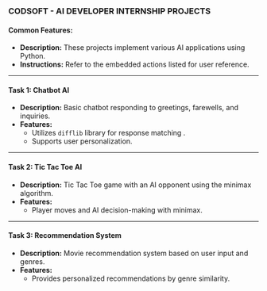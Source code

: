 ### CODSOFT - AI DEVELOPER INTERNSHIP PROJECTS 

#### Common Features:
- **Description:** These projects implement various AI applications using Python.
- **Instructions:** Refer to the embedded actions listed for user reference.

---

#### Task 1: Chatbot AI
- **Description:** Basic chatbot responding to greetings, farewells, and inquiries.
- **Features:** 
  - Utilizes `difflib` library for response matching .
  - Supports user personalization.

---

#### Task 2: Tic Tac Toe AI
- **Description:** Tic Tac Toe game with an AI opponent using the minimax algorithm.
- **Features:** 
  - Player moves and AI decision-making with minimax.

---

#### Task 3: Recommendation System
- **Description:** Movie recommendation system based on user input and genres.
- **Features:** 
  - Provides personalized recommendations by genre similarity.
